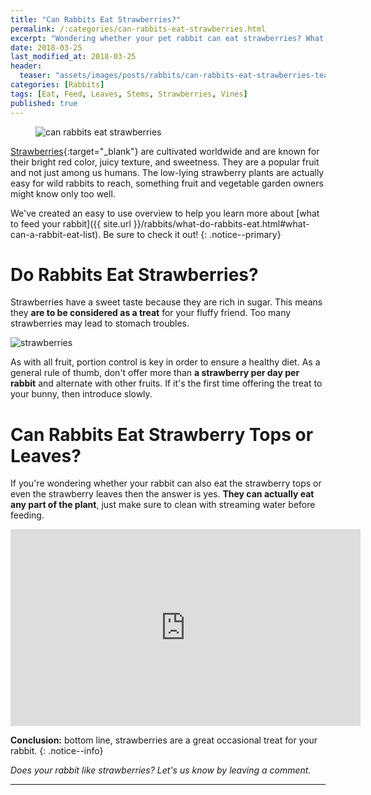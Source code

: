 ```yaml
---
title: "Can Rabbits Eat Strawberries?"
permalink: /:categories/can-rabbits-eat-strawberries.html
excerpt: "Wondering whether your pet rabbit can eat strawberries? What about the stems, vines or leaves? Find out if strawberries are healthy for your bunny and learn some tips on how to feed them."
date: 2018-03-25
last_modified_at: 2018-03-25
header:
  teaser: "assets/images/posts/rabbits/can-rabbits-eat-strawberries-teaser.jpg"
categories: [Rabbits]
tags: [Eat, Feed, Leaves, Stems, Strawberries, Vines]
published: true
---
```


<figure>
  <img src="{{ site.url }}/assets/images/posts/rabbits/can-rabbits-eat-strawberries.jpg" alt="can rabbits eat strawberries" class="title-banner">
</figure>

[Strawberries](https://en.wikipedia.org/wiki/Strawberry){:target="_blank"} are cultivated worldwide and are known for their bright red color, juicy texture, and sweetness. They are a popular fruit and not just among us humans. The low-lying strawberry plants are actually easy for wild rabbits to reach, something fruit and vegetable garden owners might know only too well.

We've created an easy to use overview to help you learn more about [what to feed your rabbit]({{ site.url }}/rabbits/what-do-rabbits-eat.html#what-can-a-rabbit-eat-list). Be sure to check it out!
{: .notice--primary}

# Do Rabbits Eat Strawberries?

Strawberries have a sweet taste because they are rich in sugar. This means they **are to be considered as a treat** for your fluffy friend. Too many strawberries may lead to stomach troubles.

<img src="{{ site.url }}/assets/images/posts/food/strawberries.jpg" alt="strawberries" class="align-right">

As with all fruit, portion control is key in order to ensure a healthy diet. As a general rule of thumb, don't offer more than **a strawberry per day per rabbit** and alternate with other fruits. If it's the first time offering the treat to your bunny, then introduce slowly.

# Can Rabbits Eat Strawberry Tops or Leaves?

If you're wondering whether your rabbit can also eat the strawberry tops or even the strawberry leaves then the answer is yes. **They can actually eat any part of the plant**, just make sure to clean with streaming water before feeding.

<iframe width="560" height="315" src="https://www.youtube.com/embed/NaBWS-M39hM" frameborder="0"></iframe>

**Conclusion:** bottom line, strawberries are a great occasional treat for your rabbit.
{: .notice--info}

_Does your rabbit like strawberries? Let's us know by leaving a comment._

---
